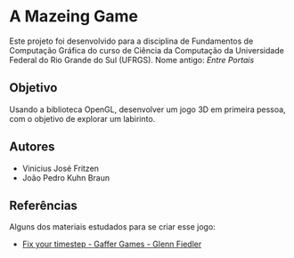 # A Mazeing Game

Este projeto foi desenvolvido para a disciplina de Fundamentos de Computação Gráfica do curso de Ciência da Computação da Universidade
Federal do Rio Grande do Sul (UFRGS).
Nome antigo: *Entre Portais*

## Objetivo

Usando a biblioteca OpenGL, desenvolver um jogo 3D em primeira pessoa, com o objetivo de explorar um labirinto.

## Autores

- Vinicius José Fritzen
- João Pedro Kuhn Braun

## Referências

Alguns dos materiais estudados para se criar esse jogo:

- [Fix your timestep - Gaffer Games - Glenn Fiedler](https://gafferongames.com/post/fix_your_timestep/)

